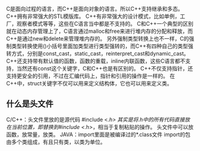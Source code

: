 C是面向过程的语言，而C++是面向对象的语言。所以C++支持继承和多态。C++拥有非常强大的STL模版库。
C++有非常强大的设计模式，比如单例，工厂，观察者模式等等，这些在C语言当中都是不支持的。
C和C++一个典型的区别就在动态内存管理上了，C语言通过malloc和free来进行堆内存的分配和释放，而C++是通过new和delete来管理堆内存的。
另外强制类型转换上也不一样，C的强制类型转换使用()小括号里面加类型进行类型强转的，而C++有四种自己的类型强转方式，分别是const_cast，static_cast，reinterpret_cast和dynamic_cast。
C++还支持带有默认值的函数，函数的重载，inline内联函数，这些C语言都不支持，当然还有const这个关键字，C和C++也是有区别的。
C++不仅支持指针，还支持更安全的引用，不过在汇编代码上，指针和引用的操作是一样的。
在C++中，struct关键字不仅可以用来定义结构体，它也可以用来定义类。

## 什么是头文件
C/C++：头文件里放的是源代码
#include <*.h>
其实是将.h中的所有代码直接放在当前位置，即替换到#include <*.h>，相当于复制粘贴的操作。
头文件中可以放函数，放常量，放类。
JAVA：import里面是被编译过的*.class文件
import的包由多个类组成，有且只有类，以类为单位。